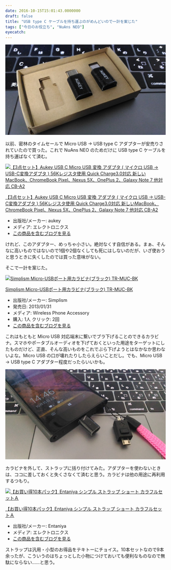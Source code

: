 ```yaml
---
date: 2016-10-15T15:01:43.0000000
draft: false
title: "USB type C ケーブルを持ち運ぶのがめんどいので一計を案じた"
tags: ["今日のお役立ち", "NuAns NEO"]
eyecatch: 
---
```

<p><span itemscope itemtype="http://schema.org/Photograph"><img src="20161015144706.jpg" alt="f:id:daruyanagi:20161015144706j:plain" title="f:id:daruyanagi:20161015144706j:plain" class="hatena-fotolife" itemprop="image"></span></p><p>以前、密林のタイムセールで Micro USB → USB type C アダプターが安売りされていたので買った。これで NuAns NEO のためだけに USB type C ケーブルを持ち運ばなくて済む。</p><p><div class="hatena-asin-detail"><a href="http://www.amazon.co.jp/exec/obidos/ASIN/B01F396I3K/bestylesnet-22/"><img src="http://ecx.images-amazon.com/images/I/41PosfKb4kL._SL160_.jpg" class="hatena-asin-detail-image" alt="【3点セット】Aukey USB C Micro USB 変換 アダプタ ( マイクロ USB → USB-C変換アダプタ ) 56Kレジスタ使用 Quick Charge3.0対応 新しいMacBook、ChromeBook Pixel、Nexus 5X、OnePlus 2、Galaxy Note 7 他対応 CB-A2" title="【3点セット】Aukey USB C Micro USB 変換 アダプタ ( マイクロ USB → USB-C変換アダプタ ) 56Kレジスタ使用 Quick Charge3.0対応 新しいMacBook、ChromeBook Pixel、Nexus 5X、OnePlus 2、Galaxy Note 7 他対応 CB-A2"></a><div class="hatena-asin-detail-info"><p class="hatena-asin-detail-title"><a href="http://www.amazon.co.jp/exec/obidos/ASIN/B01F396I3K/bestylesnet-22/">【3点セット】Aukey USB C Micro USB 変換 アダプタ ( マイクロ USB → USB-C変換アダプタ ) 56Kレジスタ使用 Quick Charge3.0対応 新しいMacBook、ChromeBook Pixel、Nexus 5X、OnePlus 2、Galaxy Note 7 他対応 CB-A2</a></p><ul><li><span class="hatena-asin-detail-label">出版社/メーカー:</span> aukey</li><li><span class="hatena-asin-detail-label">メディア:</span> エレクトロニクス</li><li><a href="http://d.hatena.ne.jp/asin/B01F396I3K/bestylesnet-22" target="_blank">この商品を含むブログを見る</a></li></ul></div><div class="hatena-asin-detail-foot"></div></div></p><p>けれど、このアダプター、めっちゃ小さい。絶対なくす自信がある。まぁ、そんなに高いものではないので1個や2個なくしても死にはしないのだが、いざ使おうと思うときに失くしたのでは買った意味がない。</p><p>そこで一計を案じた。</p><p><div class="hatena-asin-detail"><a href="http://www.amazon.co.jp/exec/obidos/ASIN/B00B8CR9UI/bestylesnet-22/"><img src="http://ecx.images-amazon.com/images/I/41nbp3FwMFL._SL160_.jpg" class="hatena-asin-detail-image" alt="Simplism Micro-USBポート用カラビナ(ブラック) TR-MUC-BK" title="Simplism Micro-USBポート用カラビナ(ブラック) TR-MUC-BK"></a><div class="hatena-asin-detail-info"><p class="hatena-asin-detail-title"><a href="http://www.amazon.co.jp/exec/obidos/ASIN/B00B8CR9UI/bestylesnet-22/">Simplism Micro-USBポート用カラビナ(ブラック) TR-MUC-BK</a></p><ul><li><span class="hatena-asin-detail-label">出版社/メーカー:</span> Simplism</li><li><span class="hatena-asin-detail-label">発売日:</span> 2013/01/31</li><li><span class="hatena-asin-detail-label">メディア:</span> Wireless Phone Accessory</li><li><span class="hatena-asin-detail-label">購入</span>: 1人 <span class="hatena-asin-detail-label">クリック</span>: 2回</li><li><a href="http://d.hatena.ne.jp/asin/B00B8CR9UI/bestylesnet-22" target="_blank">この商品を含むブログを見る</a></li></ul></div><div class="hatena-asin-detail-foot"></div></div></p><p>これはもともと Micro USB 対応端末に繋いでブラ下げることのできるカラビナ。スマホやポータブルオーディオを下げておくといった用途をターゲットにしたものだけど、正直、そんな高いものをこれでぶら下げようとはなかなか思わないよな。Micro USB の口が壊れたりしたらえらいことだし。でも、Micro USB → USB type C アダプター程度だったらいいかも。</p><p><span itemscope itemtype="http://schema.org/Photograph"><img src="20161015144640.jpg" alt="f:id:daruyanagi:20161015144640j:plain" title="f:id:daruyanagi:20161015144640j:plain" class="hatena-fotolife" itemprop="image"></span></p><p>カラビナを外して、ストラップに括り付けてみた。アダプターを使わないときは、ココに差しておくと失くさなくて済むと思う。カラビナは他の用途に再利用するつもり。</p><p><div class="hatena-asin-detail"><a href="http://www.amazon.co.jp/exec/obidos/ASIN/B010V0A9YK/bestylesnet-22/"><img src="http://ecx.images-amazon.com/images/I/41kPjTpLF%2BL._SL160_.jpg" class="hatena-asin-detail-image" alt="【お買い得10本パック】Entaniya シンプル ストラップ ショート カラフルセットＡ" title="【お買い得10本パック】Entaniya シンプル ストラップ ショート カラフルセットＡ"></a><div class="hatena-asin-detail-info"><p class="hatena-asin-detail-title"><a href="http://www.amazon.co.jp/exec/obidos/ASIN/B010V0A9YK/bestylesnet-22/">【お買い得10本パック】Entaniya シンプル ストラップ ショート カラフルセットＡ</a></p><ul><li><span class="hatena-asin-detail-label">出版社/メーカー:</span> Entaniya</li><li><span class="hatena-asin-detail-label">メディア:</span> エレクトロニクス</li><li><a href="http://d.hatena.ne.jp/asin/B010V0A9YK/bestylesnet-22" target="_blank">この商品を含むブログを見る</a></li></ul></div><div class="hatena-asin-detail-foot"></div></div></p><p>ストラップは汎用・小型のお得品をテキトーにチョイス。10本セットなので9本余ったが、こういうのはちょっとした小物につけておいても便利なものなので無駄にならない……と思う。</p>
